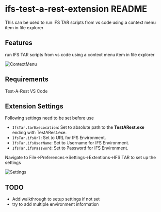# ifs-test-a-rest-extension README

This can be used to run IFS TAR scripts from vs code using a context menu item in file explorer

## Features

run IFS TAR scripts from vs code using a context menu item in file explorer

![ContextMenu](https://dilshanwn.github.io/imagehost/TarExtRun.jpg "ContextMenu")

## Requirements

Test-A-Rest
VS Code

## Extension Settings

Following settings need to be set before use


* `IfsTar.tarExeLocation`: Set to absolute path to the **TestARest.exe** ending with TestARest.exe.
* `IfsTar.ifsUrl`: Set to URL for IFS Environment.
* `IfsTar.ifsUserName`: Set to Username for IFS Environment.
* `IfsTar.ifsPassword`: Set to Password for IFS Environment.

Navigate to File->Preferences->Settings->Extentions->IFS TAR to set up the settings

![Settings](https://dilshanwn.github.io/imagehost/TarSettings.jpg "Sample settings")

## TODO
* Add walkthrough to setup settings if not set
* try to add multiple environment information